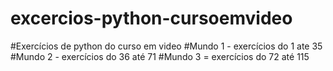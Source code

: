 # excercios-python-cursoemvideo
#Exercícios de python do curso em video 
#Mundo 1 - exercícios do 1 ate 35
#Mundo 2 - exercícios do 36 até 71
#Mundo 3 = exercícios do 72 até 115
